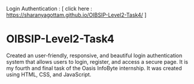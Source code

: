 Login Authentication : [  click here : https://sharanyagottam.github.io/OIBSIP-Level2-Task4/ ]

# OIBSIP-Level2-Task4
Created an user-friendly, responsive, and beautiful login authentication system that allows users to login, register, and access a secure page. It is my fourth and final task of the Oasis InfoByte internship. It was created using HTML, CSS, and JavaScript.
